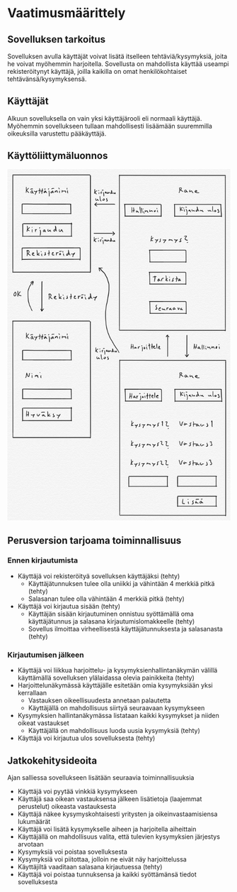 # Vaatimusmäärittely

## Sovelluksen tarkoitus

Sovelluksen avulla käyttäjät voivat lisätä itselleen tehtäviä/kysymyksiä, joita he voivat myöhemmin harjoitella. Sovellusta on mahdollista käyttää useampi rekisteröitynyt käyttäjä, joilla kaikilla on omat henkilökohtaiset tehtävänsä/kysymyksensä.

## Käyttäjät

Alkuun sovelluksella on vain yksi käyttäjärooli eli normaali käyttäjä. Myöhemmin sovellukseen tullaan mahdollisesti lisäämään suuremmilla oikeuksilla varustettu pääkäyttäjä.

## Käyttöliittymäluonnos

<img src="https://github.com/omacode/ot-harjoitustyo/blob/master/dokumentointi/kuvat/kayttoliittymaluonnos.jpg" width="750">

## Perusversion tarjoama toiminnallisuus

### Ennen kirjautumista

- Käyttäjä voi rekisteröityä sovelluksen käyttäjäksi (tehty)
  - Käyttäjätunnuksen tulee olla uniikki ja vähintään 4 merkkiä pitkä (tehty)
  - Salasanan tulee olla vähintään 4 merkkiä pitkä (tehty)
- Käyttäjä voi kirjautua sisään (tehty)
  - Käyttäjän sisään kirjautuminen onnistuu syöttämällä oma käyttäjätunnus ja salasana kirjautumislomakkeelle (tehty)
  - Sovellus ilmoittaa virheellisestä käyttäjätunnuksesta ja salasanasta (tehty)

### Kirjautumisen jälkeen

- Käyttäjä voi liikkua harjoittelu- ja kysymyksienhallintanäkymän välillä käyttämällä sovelluksen ylälaidassa olevia painikkeita (tehty)
- Harjoittelunäkymässä käyttäjälle esitetään omia kysymyksiään yksi kerrallaan
  - Vastauksen oikeellisuudesta annetaan palautetta
  - Käyttäjällä on mahdollisuus siirtyä seuraavaan kysymykseen
- Kysymyksien hallintanäkymässa listataan kaikki kysymykset ja niiden oikeat vastaukset
  - Käyttäjällä on mahdollisuus luoda uusia kysymyksiä (tehty)
- Käyttäjä voi kirjautua ulos sovelluksesta (tehty)

## Jatkokehitysideoita

Ajan salliessa sovellukseen lisätään seuraavia toiminnallisuuksia

- Käyttäjä voi pyytää vinkkiä kysymykseen
- Käyttäjä saa oikean vastauksensa jälkeen lisätietoja (laajemmat perustelut) oikeasta vastauksesta
- Käyttäjä näkee kysymyskohtaisesti yritysten ja oikeinvastaamisiensa lukumäärät
- Käyttäjä voi lisätä kysymykselle aiheen ja harjoitella aiheittain
- Käyttäjällä on mahdollisuus valita, että tulevien kysymyksien järjestys arvotaan
- Kysymyksiä voi poistaa sovelluksesta
- Kysymyksiä voi piitottaa, jolloin ne eivät näy harjoittelussa
- Käyttäjiltä vaaditaan salasana kirjautuessa (tehty)
- Käyttäjä voi poistaa tunnuksensa ja kaikki syöttämänsä tiedot sovelluksesta
